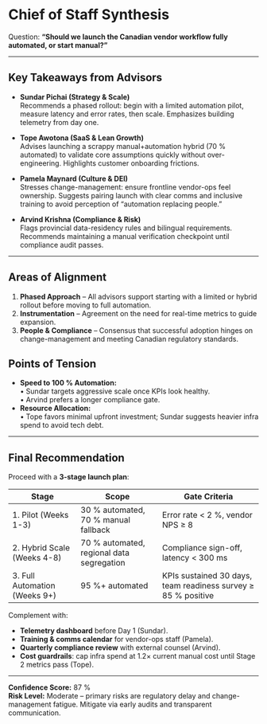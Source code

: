 # Chief of Staff Synthesis  
Question: **“Should we launch the Canadian vendor workflow fully automated, or start manual?”**

---

## Key Takeaways from Advisors
- **Sundar Pichai (Strategy & Scale)**  
  Recommends a phased rollout: begin with a limited automation pilot, measure latency and error rates, then scale. Emphasizes building telemetry from day one.

- **Tope Awotona (SaaS & Lean Growth)**  
  Advises launching a scrappy manual+automation hybrid (70 % automated) to validate core assumptions quickly without over-engineering. Highlights customer onboarding frictions.

- **Pamela Maynard (Culture & DEI)**  
  Stresses change-management: ensure frontline vendor-ops feel ownership. Suggests pairing launch with clear comms and inclusive training to avoid perception of “automation replacing people.”

- **Arvind Krishna (Compliance & Risk)**  
  Flags provincial data-residency rules and bilingual requirements. Recommends maintaining a manual verification checkpoint until compliance audit passes.

---

## Areas of Alignment
1. **Phased Approach** – All advisors support starting with a limited or hybrid rollout before moving to full automation.  
2. **Instrumentation** – Agreement on the need for real-time metrics to guide expansion.  
3. **People & Compliance** – Consensus that successful adoption hinges on change-management and meeting Canadian regulatory standards.

## Points of Tension
- **Speed to 100 % Automation:**  
  • Sundar targets aggressive scale once KPIs look healthy.  
  • Arvind prefers a longer compliance gate.  
- **Resource Allocation:**  
  • Tope favors minimal upfront investment; Sundar suggests heavier infra spend to avoid tech debt.

---

## Final Recommendation
Proceed with a **3-stage launch plan**:

| Stage | Scope | Gate Criteria |
|-------|-------|---------------|
| 1. Pilot (Weeks 1-3) | 30 % automated, 70 % manual fallback | Error rate < 2 %, vendor NPS ≥ 8 |
| 2. Hybrid Scale (Weeks 4-8) | 70 % automated, regional data segregation | Compliance sign-off, latency < 300 ms |
| 3. Full Automation (Weeks 9+) | 95 %+ automated | KPIs sustained 30 days, team readiness survey ≥ 85 % positive |

Complement with:
- **Telemetry dashboard** before Day 1 (Sundar).  
- **Training & comms calendar** for vendor-ops staff (Pamela).  
- **Quarterly compliance review** with external counsel (Arvind).  
- **Cost guardrails**: cap infra spend at 1.2× current manual cost until Stage 2 metrics pass (Tope).

---

**Confidence Score:** 87 %  
**Risk Level:** Moderate – primary risks are regulatory delay and change-management fatigue. Mitigate via early audits and transparent communication.
